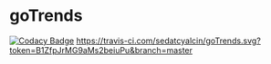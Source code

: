 # goTrends
[![Codacy Badge](https://api.codacy.com/project/badge/Grade/c8bbf98332ec47b5bb7de5dcd66dd983)](https://www.codacy.com?utm_source=github.com&amp;utm_medium=referral&amp;utm_content=sedatcyalcin/goTrends&amp;utm_campaign=Badge_Grade) https://travis-ci.com/sedatcyalcin/goTrends.svg?token=B1ZfpJrMG9aMs2beiuPu&branch=master
